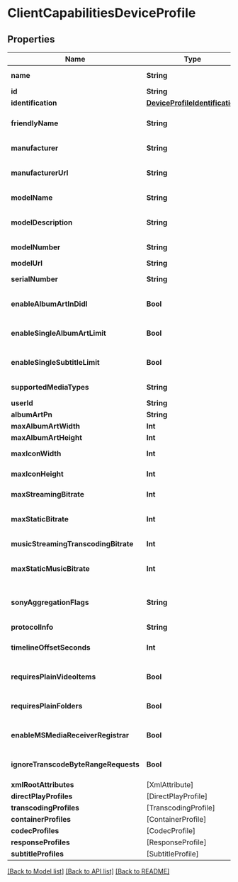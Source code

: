# ClientCapabilitiesDeviceProfile

## Properties
Name | Type | Description | Notes
------------ | ------------- | ------------- | -------------
**name** | **String** | Gets or sets the name of this device profile. | [optional] 
**id** | **String** | Gets or sets the Id. | [optional] 
**identification** | [**DeviceProfileIdentification**](DeviceProfileIdentification.md) |  | [optional] 
**friendlyName** | **String** | Gets or sets the friendly name of the device profile, which can be shown to users. | [optional] 
**manufacturer** | **String** | Gets or sets the manufacturer of the device which this profile represents. | [optional] 
**manufacturerUrl** | **String** | Gets or sets an url for the manufacturer of the device which this profile represents. | [optional] 
**modelName** | **String** | Gets or sets the model name of the device which this profile represents. | [optional] 
**modelDescription** | **String** | Gets or sets the model description of the device which this profile represents. | [optional] 
**modelNumber** | **String** | Gets or sets the model number of the device which this profile represents. | [optional] 
**modelUrl** | **String** | Gets or sets the ModelUrl. | [optional] 
**serialNumber** | **String** | Gets or sets the serial number of the device which this profile represents. | [optional] 
**enableAlbumArtInDidl** | **Bool** | Gets or sets a value indicating whether EnableAlbumArtInDidl. | [optional] [default to false]
**enableSingleAlbumArtLimit** | **Bool** | Gets or sets a value indicating whether EnableSingleAlbumArtLimit. | [optional] [default to false]
**enableSingleSubtitleLimit** | **Bool** | Gets or sets a value indicating whether EnableSingleSubtitleLimit. | [optional] [default to false]
**supportedMediaTypes** | **String** | Gets or sets the SupportedMediaTypes. | [optional] 
**userId** | **String** | Gets or sets the UserId. | [optional] 
**albumArtPn** | **String** | Gets or sets the AlbumArtPn. | [optional] 
**maxAlbumArtWidth** | **Int** | Gets or sets the MaxAlbumArtWidth. | [optional] 
**maxAlbumArtHeight** | **Int** | Gets or sets the MaxAlbumArtHeight. | [optional] 
**maxIconWidth** | **Int** | Gets or sets the maximum allowed width of embedded icons. | [optional] 
**maxIconHeight** | **Int** | Gets or sets the maximum allowed height of embedded icons. | [optional] 
**maxStreamingBitrate** | **Int** | Gets or sets the maximum allowed bitrate for all streamed content. | [optional] 
**maxStaticBitrate** | **Int** | Gets or sets the maximum allowed bitrate for statically streamed content (&#x3D; direct played files). | [optional] 
**musicStreamingTranscodingBitrate** | **Int** | Gets or sets the maximum allowed bitrate for transcoded music streams. | [optional] 
**maxStaticMusicBitrate** | **Int** | Gets or sets the maximum allowed bitrate for statically streamed (&#x3D; direct played) music files. | [optional] 
**sonyAggregationFlags** | **String** | Gets or sets the content of the aggregationFlags element in the urn:schemas-sonycom:av namespace. | [optional] 
**protocolInfo** | **String** | Gets or sets the ProtocolInfo. | [optional] 
**timelineOffsetSeconds** | **Int** | Gets or sets the TimelineOffsetSeconds. | [optional] [default to 0]
**requiresPlainVideoItems** | **Bool** | Gets or sets a value indicating whether RequiresPlainVideoItems. | [optional] [default to false]
**requiresPlainFolders** | **Bool** | Gets or sets a value indicating whether RequiresPlainFolders. | [optional] [default to false]
**enableMSMediaReceiverRegistrar** | **Bool** | Gets or sets a value indicating whether EnableMSMediaReceiverRegistrar. | [optional] [default to false]
**ignoreTranscodeByteRangeRequests** | **Bool** | Gets or sets a value indicating whether IgnoreTranscodeByteRangeRequests. | [optional] [default to false]
**xmlRootAttributes** | [XmlAttribute] | Gets or sets the XmlRootAttributes. | [optional] 
**directPlayProfiles** | [DirectPlayProfile] | Gets or sets the direct play profiles. | [optional] 
**transcodingProfiles** | [TranscodingProfile] | Gets or sets the transcoding profiles. | [optional] 
**containerProfiles** | [ContainerProfile] | Gets or sets the container profiles. | [optional] 
**codecProfiles** | [CodecProfile] | Gets or sets the codec profiles. | [optional] 
**responseProfiles** | [ResponseProfile] | Gets or sets the ResponseProfiles. | [optional] 
**subtitleProfiles** | [SubtitleProfile] | Gets or sets the subtitle profiles. | [optional] 

[[Back to Model list]](../README.md#documentation-for-models) [[Back to API list]](../README.md#documentation-for-api-endpoints) [[Back to README]](../README.md)


